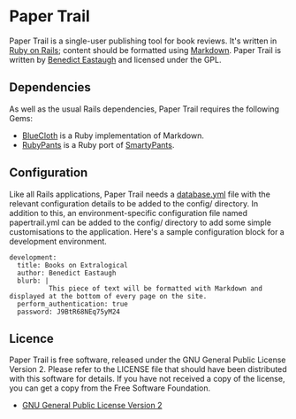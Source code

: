 Paper Trail
===========


Paper Trail is a single-user publishing tool for book reviews. It's written in [Ruby on Rails](http://rubyonrails.org/); content should be formatted using [Markdown](http://daringfireball.net/projects/markdown/). Paper Trail is written by [Benedict Eastaugh](http://extralogical.net/) and licensed under the GPL.


Dependencies
------------

As well as the usual Rails dependencies, Paper Trail requires the following Gems:

* [BlueCloth](http://deveiate.org/projects/BlueCloth) is a Ruby implementation of Markdown.
* [RubyPants](http://chneukirchen.org/blog/static/projects/rubypants.html) is a Ruby port of [SmartyPants](http://daringfireball.net/projects/smartypants/).


Configuration
-------------

Like all Rails applications, Paper Trail needs a [database.yml](http://wiki.rubyonrails.org/rails/pages/database.yml) file with the relevant configuration details to be added to the config/ directory. In addition to this, an environment-specific configuration file named papertrail.yml can be added to the config/ directory to add some simple customisations to the application. Here's a sample configuration block for a development environment.

    development:
      title: Books on Extralogical
      author: Benedict Eastaugh
      blurb: |
              This piece of text will be formatted with Markdown and displayed at the bottom of every page on the site.
      perform_authentication: true
      password: J9BtR68NEq75yM24


Licence
-------

Paper Trail is free software, released under the GNU General Public License Version 2. Please refer to the LICENSE file that should have been distributed with this software for details. If you have not received a copy of the license, you can get a copy from the Free Software Foundation.

* [GNU General Public License Version 2](http://www.fsf.org/licensing/licenses/info/GPLv2.html)
